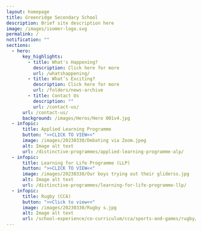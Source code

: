 ```yaml
---
layout: homepage
title: Greenridge Secondary School
description: Brief site description here
image: /images/isomer-logo.svg
permalink: /
notification: ""
sections:
  - hero:
      key_highlights:
        - title: What's Happening?
          description: Click here for more
          url: /whatshappening/
        - title: What’s Exciting?
          description: Click here for more
          url: /folders/news-archive
        - title: Contact Us
          description: ""
          url: /contact-us/
      url: /contact-us/
      background: /images/Heros/Hero 001v4.jpg
  - infopic:
      title: Applied Learning Programme
      button: ">>CLICK TO VIEW<<"
      image: /images/20230330/Debating via Zoom.jpeg
      alt: Image alt text
      url: /distinctive-programmes/applied-learning-programme-alp/
  - infopic:
      title: Learning for Life Programme (LLP)
      button: ">>CLICK TO VIEW<<"
      image: /images/20230330/Our boys trying out their gliderss.jpg
      alt: Image alt text
      url: /distinctive-programmes/learning-for-life-programme-llp/
  - infopic:
      title: Rugby (CCA)
      button: ">>Click to view<<"
      image: /images/20230330/Rugby s.jpg
      alt: Image alt text
      url: /school-experience/co-curriculum/cca/sports-and-games/rugby/
---
```

